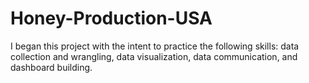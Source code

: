 # Honey-Production-USA

I began this project with the intent to practice the following skills: data collection and wrangling, data visualization, data communication, and dashboard building. 
